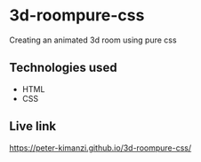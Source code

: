 # 3d-roompure-css

Creating an animated 3d room using pure css

## Technologies used
* HTML
* CSS

## Live link

https://peter-kimanzi.github.io/3d-roompure-css/

